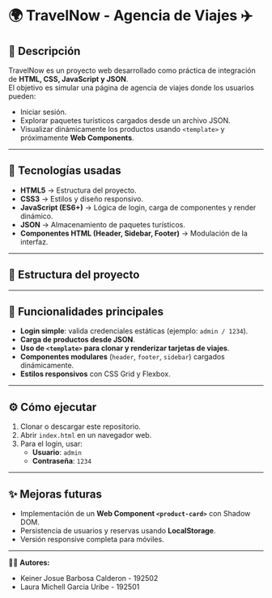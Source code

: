 # 🌍 TravelNow - Agencia de Viajes ✈️

## 📌 Descripción
TravelNow es un proyecto web desarrollado como práctica de integración de **HTML, CSS, JavaScript y JSON**.  
El objetivo es simular una página de agencia de viajes donde los usuarios pueden:
- Iniciar sesión.
- Explorar paquetes turísticos cargados desde un archivo JSON.
- Visualizar dinámicamente los productos usando `<template>` y próximamente **Web Components**.

---

## 🚀 Tecnologías usadas
- **HTML5** → Estructura del proyecto.
- **CSS3** → Estilos y diseño responsivo.
- **JavaScript (ES6+)** → Lógica de login, carga de componentes y render dinámico.
- **JSON** → Almacenamiento de paquetes turísticos.
- **Componentes HTML (Header, Sidebar, Footer)** → Modulación de la interfaz.

---

## 📂 Estructura del proyecto

---

## 🔑 Funcionalidades principales
- **Login simple**: valida credenciales estáticas (ejemplo: `admin / 1234`).
- **Carga de productos desde JSON**.
- **Uso de `<template>` para clonar y renderizar tarjetas de viajes**.
- **Componentes modulares** (`header`, `footer`, `sidebar`) cargados dinámicamente.
- **Estilos responsivos** con CSS Grid y Flexbox.

---

## ⚙️ Cómo ejecutar
1. Clonar o descargar este repositorio.
2. Abrir `index.html` en un navegador web.
3. Para el login, usar:
   - **Usuario**: `admin`
   - **Contraseña**: `1234`

---

## ✨ Mejoras futuras
- Implementación de un **Web Component `<product-card>`** con Shadow DOM.
- Persistencia de usuarios y reservas usando **LocalStorage**.
- Versión responsive completa para móviles.

---

👨‍💻 **Autores:**  
- Keiner Josue Barbosa Calderon - 192502  
- Laura Michell Garcia Uribe - 192501
